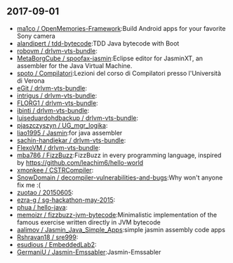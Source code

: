 ## 2017-09-01

* [ma1co / OpenMemories-Framework](https://github.com/ma1co/OpenMemories-Framework):Build Android apps for your favorite Sony camera
* [alandipert / tdd-bytecode](https://github.com/alandipert/tdd-bytecode):TDD Java bytecode with Boot
* [robovm / drlvm-vts-bundle](https://github.com/robovm/drlvm-vts-bundle):
* [MetaBorgCube / spoofax-jasmin](https://github.com/MetaBorgCube/spoofax-jasmin):Eclipse editor for JasminXT, an assembler for the Java Virtual Machine.
* [spoto / Compilatori](https://github.com/spoto/Compilatori):Lezioni del corso di Compilatori presso l'Università di Verona
* [eGit / drlvm-vts-bundle](https://github.com/eGit/drlvm-vts-bundle):
* [intrigus / drlvm-vts-bundle](https://github.com/intrigus/drlvm-vts-bundle):
* [FLORG1 / drlvm-vts-bundle](https://github.com/FLORG1/drlvm-vts-bundle):
* [ibinti / drlvm-vts-bundle](https://github.com/ibinti/drlvm-vts-bundle):
* [luiseduardohdbackup / drlvm-vts-bundle](https://github.com/luiseduardohdbackup/drlvm-vts-bundle):
* [pjaszczyszyn / UG_mgr_logika](https://github.com/pjaszczyszyn/UG_mgr_logika):
* [liao1995 / Jasmin](https://github.com/liao1995/Jasmin):for java assembler
* [sachin-handiekar / drlvm-vts-bundle](https://github.com/sachin-handiekar/drlvm-vts-bundle):
* [FlexoVM / drlvm-vts-bundle](https://github.com/FlexoVM/drlvm-vts-bundle):
* [mba786 / FizzBuzz](https://github.com/mba786/FizzBuzz):FizzBuzz in every programming language, inspired by https://github.com/leachim6/hello-world
* [xmonkee / CSTRCompiler](https://github.com/xmonkee/CSTRCompiler):
* [SnowDomain / decompiler-vulnerabilities-and-bugs](https://github.com/SnowDomain/decompiler-vulnerabilities-and-bugs):Why won't anyone fix me :(
* [zuotao / 20150605](https://github.com/zuotao/20150605):
* [ezra-g / sg-hackathon-may-2015](https://github.com/ezra-g/sg-hackathon-may-2015):
* [phua / hello-java](https://github.com/phua/hello-java):
* [memoizr / fizzbuzz-jvm-bytecode](https://github.com/memoizr/fizzbuzz-jvm-bytecode):Minimalistic implementation of the famous exercise written directly in JVM bytecode
* [aalimov / Jasmin_Java_Simple_Apps](https://github.com/aalimov/Jasmin_Java_Simple_Apps):simple jasmin assembly code apps
* [Rshravan18 / sre999](https://github.com/Rshravan18/sre999):
* [esudious / EmbeddedLab2](https://github.com/esudious/EmbeddedLab2):
* [GermaniU / Jasmin-Emssabler](https://github.com/GermaniU/Jasmin-Emssabler):Jasmin-Emssabler
